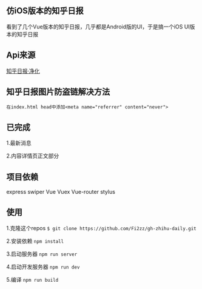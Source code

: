 ## 仿iOS版本的知乎日报
   看到了几个Vue版本的知乎日报，几乎都是Android版的UI，于是搞一个iOS UI版本的知乎日报
## Api来源
   <a href="https://github.com/Fi2zz/ZhihuDailyPurify"> 知乎日报·净化</a>

## 知乎日报图片防盗链解决方法
    在index.html head中添加<meta name="referrer" content="never">
## 已完成
   1.最新消息

   2.内容详情页正文部分

## 项目依赖
   express  swiper Vue Vuex Vue-router stylus
   
## 使用
   1.克隆这个repos     `$ git clone https://github.com/Fi2zz/gh-zhihu-daily.git`

   2.安装依赖          `npm install`

   3.启动服务器        `npm run server`

   4.启动开发服务器    `npm run dev`

   5.编译              `npm run build`



